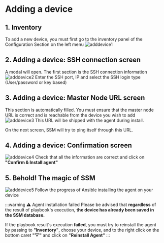 # Adding a device

## 1. Inventory
To add a new device, you must first go to the inventory panel of the Configuration Section on the left menu
![adddevice1](/add-device-1.png)

## 2. Adding a device: SSH connection screen
A modal will open. The first section is the SSH connection information
![adddevice2](/add-device-2.png)
Enter the SSH port, IP and select the SSH login type (User/password or key based)

## 3. Adding a device: Master Node URL screen
This section is automatically filled. You must ensure that the master node URL is correct and is reachable from the device you wish to add
![adddevice3](/add-device-3.png)
This URL will be shipped with the agent during install.

On the next screen, SSM will try to ping itself through this URL. 

## 4. Adding a device: Confirmation screen
![adddevice4](/add-device-4.png)
Check that all the information are correct and click on **"Confirm & Install agent"**

## 5. Behold! The magic of SSM
![adddevice5](/add-device-5.png)
Follow the progress of Ansible installing the agent on your device

:::warning ⚠️ Agent installation failed
Please be advised that **regardless** of the result of playbook's execution, **the device has already been saved in the SSM database.**

If the playbook result's execution **failed**, you must try to reinstall the agent by passing to **"Inventory"**, choose your device, and to the right click on the bottom caret **"▽"** and click on **"Reinstall Agent"** 
:::
